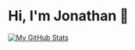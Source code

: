 # Hi, I'm Jonathan 👋

[![My GitHub Stats](https://github-readme-stats.vercel.app/api?username=JonathanGinevro)](https://github.com/anuraghazra/github-readme-stats)
